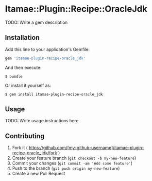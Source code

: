 # Itamae::Plugin::Recipe::OracleJdk

TODO: Write a gem description

## Installation

Add this line to your application's Gemfile:

```ruby
gem 'itamae-plugin-recipe-oracle_jdk'
```

And then execute:

    $ bundle

Or install it yourself as:

    $ gem install itamae-plugin-recipe-oracle_jdk

## Usage

TODO: Write usage instructions here

## Contributing

1. Fork it ( https://github.com/[my-github-username]/itamae-plugin-recipe-oracle_jdk/fork )
2. Create your feature branch (`git checkout -b my-new-feature`)
3. Commit your changes (`git commit -am 'Add some feature'`)
4. Push to the branch (`git push origin my-new-feature`)
5. Create a new Pull Request
